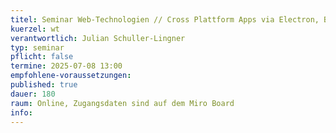 ```yaml
---
titel: Seminar Web-Technologien // Cross Plattform Apps via Electron, Beiboot Projekt & Modulabschluss
kuerzel: wt
verantwortlich: Julian Schuller-Lingner
typ: seminar
pflicht: false
termine: 2025-07-08 13:00
empfohlene-voraussetzungen: 
published: true
dauer: 180
raum: Online, Zugangsdaten sind auf dem Miro Board
info: 
---
```



<!--## Infos und Material unter [Einführung in Rust](https://th-koeln.github.io/mi-master-wtw/workshops/2024/Rust/index/)-->

